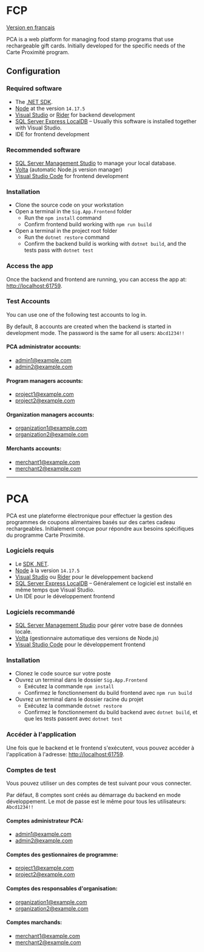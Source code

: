 # FCP

[Version en français](#PCA)

PCA is a web platform for managing food stamp programs that use rechargeable gift cards. Initially developed for the specific needs of the Carte Proximité program.

## Configuration

### Required software

- The [.NET SDK](https://dotnet.microsoft.com/en-us/download/dotnet).
- [Node](https://nodejs.org/en/) at the version `14.17.5`
- [Visual Studio](https://visualstudio.microsoft.com/fr/) or [Rider](https://www.jetbrains.com/rider/) for backend development
- [SQL Server Express LocalDB](https://docs.microsoft.com/en-us/sql/database-engine/configure-windows/sql-server-express-localdb?view=sql-server-ver15) – Usually this software is installed together with Visual Studio.
- IDE for frontend development

### Recommended software

- [SQL Server Management Studio](https://docs.microsoft.com/en-us/sql/ssms/download-sql-server-management-studio-ssms?view=sql-server-ver15) to manage your local database.
- [Volta](https://volta.sh/) (automatic Node.js version manager)
- [Visual Studio Code](https://code.visualstudio.com/) for frontend development

### Installation

- Clone the source code on your workstation
- Open a terminal in the `Sig.App.Frontend` folder
  - Run the `npm install` command
  - Confirm frontend build working with `npm run build`
- Open a terminal in the project root folder
  - Run the `dotnet restore` command
  - Confirm the backend build is working with `dotnet build`, and the tests pass with `dotnet test`

### Access the app

Once the backend and frontend are running, you can access the app at: [http://localhost:61759](http://localhost:61759).

### Test Accounts

You can use one of the following test accounts to log in.

By default, 8 accounts are created when the backend is started in development mode. The password is the same for all users: `Abcd1234!!`

#### PCA administrator accounts:

- admin1@example.com
- admin2@example.com

#### Program managers accounts:

- project1@example.com
- project2@example.com

#### Organization managers accounts:

- organization1@example.com
- organization2@example.com

#### Merchants accounts:

- merchant1@example.com
- merchant2@example.com

---

# PCA

PCA est une plateforme électronique pour effectuer la gestion des programmes de coupons alimentaires basés sur des cartes cadeau rechargeables. Initialement conçue pour répondre aux besoins spécifiques du programme Carte Proximité.

### Logiciels requis

- Le [SDK .NET](https://dotnet.microsoft.com/en-us/download/dotnet).
- [Node](https://nodejs.org/en/) à la version `14.17.5`
- [Visual Studio](https://visualstudio.microsoft.com/fr/) ou [Rider](https://www.jetbrains.com/rider/) pour le développement backend
- [SQL Server Express LocalDB](https://docs.microsoft.com/en-us/sql/database-engine/configure-windows/sql-server-express-localdb?view=sql-server-ver15) – Généralement ce logiciel est installé en même temps que Visual Studio.
- Un IDE pour le développement frontend

### Logiciels recommandé

- [SQL Server Management Studio](https://docs.microsoft.com/en-us/sql/ssms/download-sql-server-management-studio-ssms?view=sql-server-ver15) pour gérer votre base de données locale.
- [Volta](https://volta.sh/) (gestionnaire automatique des versions de Node.js)
- [Visual Studio Code](https://code.visualstudio.com/) pour le développement frontend

### Installation

- Clonez le code source sur votre poste
- Ouvrez un terminal dans le dossier `Sig.App.Frontend`
  - Exécutez la commande `npm install`
  - Confirmez le fonctionnement du build frontend avec `npm run build`
- Ouvrez un terminal dans le dossier racine du projet
  - Exécutez la commande `dotnet restore`
  - Confirmez le fonctionnement du build backend avec `dotnet build`, et que les tests passent avec `dotnet test`

### Accéder à l'application

Une fois que le backend et le frontend s'exécutent, vous pouvez accéder à l'application à l'adresse: [http://localhost:61759](http://localhost:61759).

### Comptes de test

Vous pouvez utiliser un des comptes de test suivant pour vous connecter.

Par défaut, 8 comptes sont créés au démarrage du backend en mode développement. Le mot de passe est le même pour tous les utilisateurs: `Abcd1234!!`

#### Comptes administrateur PCA:

- admin1@example.com
- admin2@example.com

#### Comptes des gestionnaires de programme:

- project1@example.com
- project2@example.com

#### Comptes des responsables d'organisation:

- organization1@example.com
- organization2@example.com

#### Comptes marchands:

- merchant1@example.com
- merchant2@example.com
